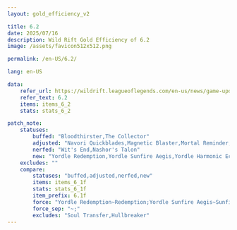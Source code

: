 ```yaml
---
layout: gold_efficiency_v2

title: 6.2
date: 2025/07/16
description: Wild Rift Gold Efficiency of 6.2
image: /assets/favicon512x512.png

permalink: /en-US/6.2/

lang: en-US

data:
    refer_url: https://wildrift.leagueoflegends.com/en-us/news/game-updates/wild-rift-patch-notes-6-2/
    refer_text: 6.2
    items: items_6_2
    stats: stats_6_2

patch_note:
    statuses:
        buffed: "Bloodthirster,The Collector"
        adjusted: "Navori Quickblades,Magnetic Blaster,Mortal Reminder,Essence Reaver,Phantom Dancer,Eclipse,Last Whisper,Kirchei's Shard"
        nerfed: "Wit's End,Nashor's Talon"
        new: "Yordle Redemption,Yordle Sunfire Aegis,Yordle Harmonic Echo,Yordle Infinity Orb,Yordle Duskblade of Draktharr,Yordle Runaan's Hurricane,Yordle Death's Dance,Soul Transfer,Hullbreaker,Yordle Serylda's Grudge,Ionian Boots of Lucidity (Equilibrium),Boots of Mana (Equilibrium)"
    excludes: ""
    compare:
        statuses: "buffed,adjusted,nerfed,new"
        items: items_6_1f
        stats: stats_6_1f
        item_prefix: 6.1f
        force: "Yordle Redemption~Redemption;Yordle Sunfire Aegis~Sunfire Aegis;Yordle Harmonic Echo~Harmonic Echo;Yordle Infinity Orb~Infinity Orb;Yordle Duskblade of Draktharr~Duskblade of Draktharr;Yordle Runaan's Hurricane (Adaptive: AP)~Runaan's Hurricane (Adaptive: AP);Yordle Runaan's Hurricane (Adaptive: AD)~Runaan's Hurricane (Adaptive: AD);Yordle Death's Dance~Death's Dance;Bloodthirster (Bloody[Crit] & Lifeline)~Bloodthirster (Bloodsworn - lv15);Mortal Reminder (Last Whisper[Crit])~Mortal Reminder;Yordle Serylda's Grudge~Serylda's Grudge;Kirchei's Shard~Kircheis Shard;Ionian Boots of Lucidity (Equilibrium)~Ionian Boots of Lucidity;Boots of Mana (Equilibrium)~Boots of Mana"
        force_sep: "~;"
        excludes: "Soul Transfer,Hullbreaker"
---
```

